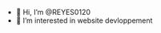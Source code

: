 - 👋 Hi, I’m @REYES0120
- 👀 I’m interested in website devloppement


<!---
REYES0120/REYES0120 is a ✨ special ✨ repository because its `README.md` (this file) appears on your GitHub profile.
You can click the Preview link to take a look at your changes.
--->
